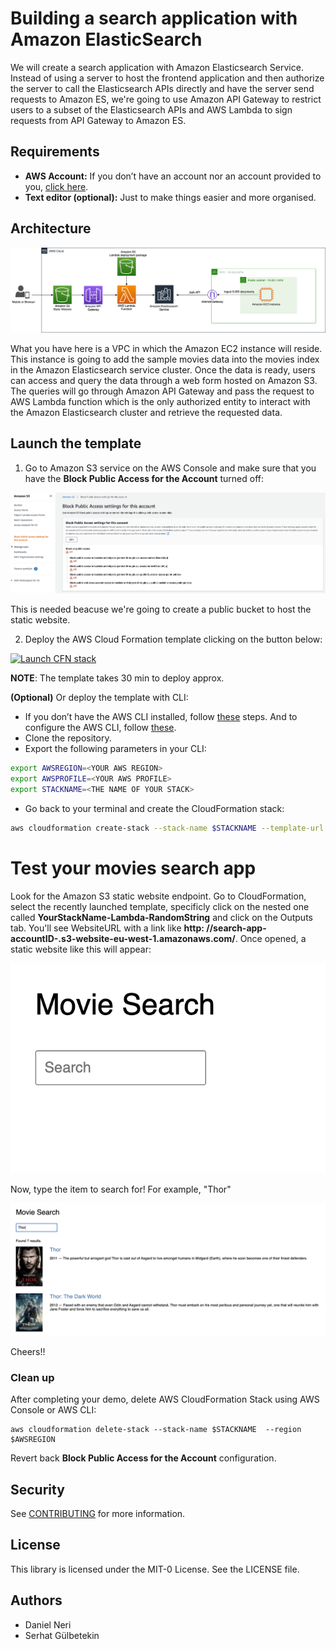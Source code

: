 # Building a search application with Amazon ElasticSearch

We will create a search application with Amazon Elasticsearch Service. Instead of using a server to host the frontend application and then authorize the server to call the Elasticsearch APIs directly and have the server send requests to Amazon ES, we're going to use Amazon API Gateway to restrict users to a subset of the Elasticsearch APIs and AWS Lambda to sign requests from API Gateway to Amazon ES.

## Requirements

* **AWS Account:** If you don’t have an account nor an account provided to you, [click here](https://aws.amazon.com/es/free/?all-free-tier.sort-by=item.additionalFields.SortRank&all-free-tier.sort-order=asc).
* **Text editor (optional):** Just to make things easier and more organised.

## Architecture

![arch](Images/ES-Arch.png)

What you have here is a VPC in which the Amazon EC2 instance will reside. This instance is going to add the sample movies data into the movies index in the Amazon Elasticsearch service cluster. Once the data is ready, users can access and query the data through a web form hosted on Amazon S3. The queries will go through Amazon API Gateway and pass the request to AWS Lambda function which is the only authorized entity to interact with the Amazon Elasticsearch cluster and retrieve the requested data.

## Launch the template

1. Go to Amazon S3 service on the AWS Console and make sure that you have the **Block Public Access for the Account** turned off:

![S3_setting](Images/s3.png)

This is needed beacuse we're going to create a public bucket to host the static website.

2. Deploy the AWS Cloud Formation template clicking on the button below:

[![Launch CFN stack](https://s3.amazonaws.com/cloudformation-examples/cloudformation-launch-stack.png)](https://eu-west-1.console.aws.amazon.com/cloudformation/home?region=eu-west-1#/stacks/quickcreate?templateUrl=https://elastic-search-movies-search-app.s3-eu-west-1.amazonaws.com/Templates/main_es.yaml&stackName=search-app)

**NOTE**: The template takes 30 min to deploy approx.

**(Optional)** Or deploy the template with CLI:

* If you don’t have the AWS CLI installed, follow [these](https://docs.aws.amazon.com/cli/latest/userguide/cli-chap-install.html) steps. And to configure the AWS CLI, follow [these](https://docs.aws.amazon.com/cli/latest/userguide/cli-configure-quickstart.html#cli-configure-quickstart-config). 
* Clone the repository.
* Export the following parameters in your CLI:
```bash 
export AWSREGION=<YOUR AWS REGION>
export AWSPROFILE=<YOUR AWS PROFILE>
export STACKNAME=<THE NAME OF YOUR STACK>
```
* Go back to your terminal and create the CloudFormation stack:
```bash
aws cloudformation create-stack --stack-name $STACKNAME --template-url https://elastic-search-movies-search-app.s3-eu-west-1.amazonaws.com/Templates/main_es.yaml --tags Key=project,Value=glue-project --profile $AWSPROFILE --region=$AWSREGION --capabilities CAPABILITY_IAM
```

# Test your movies search app

Look for the Amazon S3 static website endpoint. Go to CloudFormation, select the recently launched template, specificly click on the nested one called **YourStackName-Lambda-RandomString** and click on the Outputs tab. You'll see WebsiteURL with a link like **http: //search-app-accountID-.s3-website-eu-west-1.amazonaws.com/**. Once opened, a static website like this will appear: 

![sample-site](Images/sample-site.png)

Now, type the item to search for! For example, "Thor"

![thor](/Images/thor.png)

Cheers!!

###  Clean up
After completing your demo, delete AWS CloudFormation Stack using AWS Console or AWS CLI:
```
aws cloudformation delete-stack --stack-name $STACKNAME  --region $AWSREGION

```
Revert back **Block Public Access for the Account** configuration.

## Security

See [CONTRIBUTING](CONTRIBUTING.md#security-issue-notifications) for more information.

## License

This library is licensed under the MIT-0 License. See the LICENSE file.

## Authors

* Daniel Neri
* Serhat Gülbetekin

